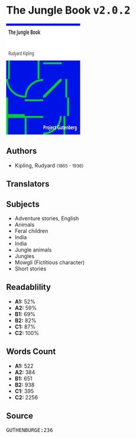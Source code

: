 # The Jungle Book <kbd>v2.0.2</kbd>

![](./cover.medium.jpg "")

## Authors


 - Kipling, Rudyard <small>(1865 - 1936)</small>

## Translators



## Subjects


 - Adventure stories, English
 - Animals
 - Feral children
 - India
 - India
 - Jungle animals
 - Jungles
 - Mowgli (Fictitious character)
 - Short stories

## Readablility


 - **A1:** 52%
 - **A2:** 59%
 - **B1:** 69%
 - **B2:** 82%
 - **C1:** 87%
 - **C2:** 100%

## Words Count


 - **A1:** 522
 - **A2:** 384
 - **B1:** 651
 - **B2:** 938
 - **C1:** 395
 - **C2:** 2256

## Source


<kbd>GUTHENBURGE:236</kbd>
